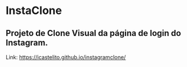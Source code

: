 # InstaClone

## Projeto de Clone Visual da página de login do Instagram.
Link: https://icastelito.github.io/instagramclone/
